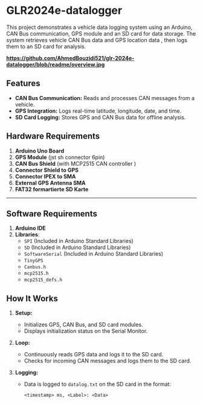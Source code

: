 # GLR2024e-datalogger

This project demonstrates a vehicle data logging system using an Arduino, CAN Bus communication, GPS module and an SD card for data storage. 
The system retrieves vehicle CAN Bus data and GPS location data , then logs them to an SD card for analysis.

**https://github.com/AhmedBouzidi521/glr-2024e-datalogger/blob/readme/overview.jpg**

## Features

- **CAN Bus Communication:** Reads and processes CAN messages from a vehicle.
- **GPS Integration:** Logs real-time latitude, longitude, date, and time.
- **SD Card Logging:** Stores GPS and CAN Bus data for offline analysis.

## Hardware Requirements

1. **Arduino Uno Board**
2. **GPS Module** (jst sh connector 6pin)
3. **CAN Bus Shield** (with MCP2515 CAN controller )
4. **Connector Shield to GPS**
5. **Connector IPEX to SMA**
6. **External GPS Antenna SMA**
7. **FAT32 formartierte SD Karte**

---

## Software Requirements

1. **Arduino IDE**
2. **Libraries**:
   - `SPI` (Included in Arduino Standard Libraries)
   - `SD` (Included in Arduino Standard Libraries)
   - `SoftwareSerial` (Included in Arduino Standard Libraries)
   - `TinyGPS`
   - `Canbus.h`
   - `mcp2515.h`
   - `mcp2515_defs.h`

## How It Works

1. **Setup:**
   - Initializes GPS, CAN Bus, and SD card modules.
   - Displays initialization status on the Serial Monitor.

2. **Loop:**
   - Continuously reads GPS data and logs it to the SD card.
   - Checks for incoming CAN messages and logs them to the SD card.

3. **Logging:**
   - Data is logged to `datalog.txt` on the SD card in the format:
     ```
     <timestamp> ms, <Label>: <Data>

